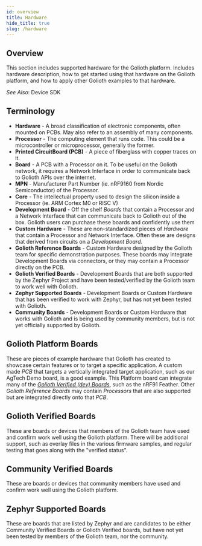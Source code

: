 ```yaml
---
id: overview
title: Hardware
hide_title: true
slug: /hardware
---
```


## Overview

This section includes supported hardware for the Golioth platform. Includes hardware description, how to get started using that hardware on the Golioth platform, and how to apply other Golioth examples to that hardware.

*See Also*: Device SDK

## Terminology

* **Hardware** - A broad classification of electronic components, often mounted on PCBs. May also refer to an assembly of many components.
* **Processor** - The computing element that runs code. This could be a microcontroller or microprocessor, generally the former.
* **Printed CircuitBoard (PCB)** - A piece of fiberglass with copper traces on it. 
* **Board** - A PCB with a Processor on it. To be useful on the Golioth network, it requires a Network Interface in order to communicate back to Golioth APIs over the internet.
* **MPN** - Manufacturer Part Number (ie. nRF9160 from Nordic Semiconductor) of the Processor.
* **Core** -  The intellectual property used to design the silicon inside a Processor (ie. ARM Cortex M0 or RISC V)
* **Development Board** - Off the shelf *Boards* that contain a Processor and a Network Interface that can communicate back to Golioth out of the box. Golioth users can purchase these boards and confidently use them
* **Custom Hardware** - These are non-standardized pieces of *Hardware* that contain a Processor and Network Interface. Often these are designs that derived from circuits on a *Development Board*.
* **Golioth Reference Boards** - Custom Hardware designed by the Golioth team for specific demonstration purposes. These boards may integrate Development Boards via connectors, or they may contain a Processor directly on the PCB. 
* **Golioth Verified Boards** - Development Boards that are both supported by the Zephyr Project and have been tested/verified by the Golioth team to work well with Golioth. 
* **Zephyr Supported Boards** - Development Boards or Custom Hardware that has been verified to work with Zephyr, but has not yet been tested with Golioth.
* **Community Boards** - Development Boards or Custom Hardware that works with Golioth and is being used by community members, but is not yet officially supported by Golioth.

## Golioth Platform Boards

These are pieces of example hardware that Golioth has created to showcase certain features or to target a specific application. A custom made *PCB* that targets a vertically integrated target application, such as our AgTech Demo board, is a good example. This Platform board can integrate many of the *[Golioth Verified (dev) Boards](/hardware#golioth-supported-boards)*, such as the nRF91 Feather. Other *Golioth Reference Boards* may contain *Processors* that are also supported but are integrated directly onto that *PCB*.

## Golioth Verified Boards

These are boards or devices that members of the Golioth team have used and confirm work well using the Golioth platform. There will be additional support, such as overlay files in the various firmware samples, and regular testing that goes along with the "verified status".

## Community Verified Boards

These are boards or devices that community members have used and confirm work well using the Golioth platform.

## Zephyr Supported Boards

These are boards that are listed by Zephyr and are candidates to be either Community Verified Boards or Golioth Verified boards, but have not yet been tested by members of the Golioth team, nor the community. 

